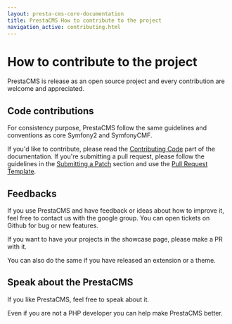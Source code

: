 ```yaml
---
layout: presta-cms-core-documentation
title: PrestaCMS How to contribute to the project
navigation_active: contributing.html
---
```


# How to contribute to the project

PrestaCMS is release as an open source project and every contribution are welcome and appreciated.

## Code contributions

For consistency purpose, PrestaCMS follow the same guidelines and conventions as core Symfony2 and SymfonyCMF.

If you'd like to contribute, please read the [Contributing Code][1] part of the documentation.
If you're submitting a pull request, please follow the guidelines in the [Submitting a Patch][2] section
and use the [Pull Request Template][3].

## Feedbacks

If you use PrestaCMS and have feedback or ideas about how to improve it, feel free to contact us with the google group.
You can open tickets on Github for bug or new features.

If you want to have your projects in the showcase page, please make a PR with it.

You can also do the same if you have released an extension or a theme.

## Speak about the PrestaCMS

If you like PrestaCMS, feel free to speak about it.

Even if you are not a PHP developer you can help make PrestaCMS better.


[1]: http://symfony.com/doc/current/contributing/code/index.html
[2]: http://symfony.com/doc/current/contributing/code/patches.html#check-list
[3]: http://symfony.com/doc/current/contributing/code/patches.html#make-a-pull-request
